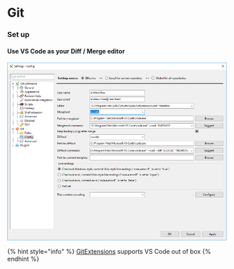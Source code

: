 # Git

### Set up

#### Use VS Code as your Diff / Merge editor

![](.gitbook/assets/image%20%281%29.png)

{% hint style="info" %}
[GitExtensions](https://github.com/gitextensions/gitextensions) supports VS Code out of box
{% endhint %}

